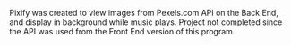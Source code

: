 Pixify was created to view images from Pexels.com API on the Back End, and display in background while music plays. Project not completed since the API was used from the Front End version of this program.